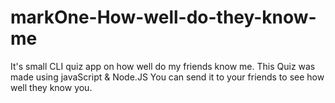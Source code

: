 # markOne-How-well-do-they-know-me
 
It's small CLI quiz app on how well do my friends know me.
This Quiz was made using javaScript & Node.JS
You can send it to your friends to see how well they know you.

